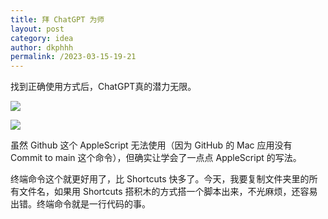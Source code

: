 ```yaml
---
title: 拜 ChatGPT 为师
layout: post
category: idea
author: dkphhh
permalink: /2023-03-15-19-21
---
```

找到正确使用方式后，ChatGPT真的潜力无限。

![](https://cdn.jsdelivr.net/gh/dkphhh/img/imgformessage/20230315191108.jpg)

![](https://cdn.jsdelivr.net/gh/dkphhh/img/imgformessage/20230315191153.jpg)

虽然 Github 这个 AppleScript 无法使用（因为 GitHub 的 Mac 应用没有 Commit to main 这个命令），但确实让学会了一点点 AppleScript 的写法。

终端命令这个就更好用了，比 Shortcuts 快多了。今天，我要复制文件夹里的所有文件名，如果用 Shortcuts 搭积木的方式搭一个脚本出来，不光麻烦，还容易出错。终端命令就是一行代码的事。
